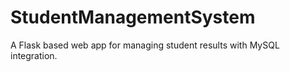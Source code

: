 # StudentManagementSystem
A Flask based web app for managing student results with MySQL integration.
